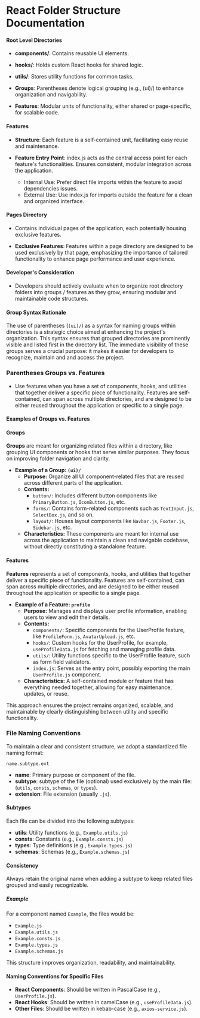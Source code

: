 # React Folder Structure Documentation

#### Root Level Directories

- **components/**: Contains reusable UI elements.

- **hooks/**: Holds custom React hooks for shared logic.

- **utils/**: Stores utility functions for common tasks.

- **Groups**: Parentheses denote logical grouping (e.g., (ui)/) to enhance organization and navigability.

- **Features**: Modular units of functionality, either shared or page-specific, for scalable code.

#### Features
- **Structure**: Each feature is a self-contained unit, facilitating easy reuse and maintenance.

- **Feature Entry Point**: index.js acts as the central access point for each feature's functionalities.
Ensures consistent, modular integration across the application.
  - Internal Use: Prefer direct file imports within the feature to avoid dependencies issues.
  - External Use: Use index.js for imports outside the feature for a clean and organized interface. 

#### Pages Directory
- Contains individual pages of the application, each potentially housing exclusive features.

- **Exclusive Features**: Features within a page directory are designed to be used exclusively by that page, emphasizing the importance of tailored functionality to enhance page performance and user experience.

#### Developer's Consideration
- Developers should actively evaluate when to organize root directory folders into groups / features as they grow, ensuring modular and maintainable code structures.


#### Group Syntax Rationale
The use of parentheses (`(ui)/`) as a syntax for naming groups within directories is a strategic choice aimed at enhancing the project's organization. This syntax ensures that grouped directories are prominently visible and listed first in the directory list. The immediate visibility of these groups serves a crucial purpose: it makes it easier for developers to recognize, maintain and and access the project.



### Parentheses Groups vs. Features


* Use features when you have a set of components, hooks, and utilities that together deliver a specific piece of functionality. Features are self-contained, can span across multiple directories, and are designed to be either reused throughout the application or specific to a single page.


#### Examples of Groups vs. Features

#### Groups

**Groups** are meant for organizing related files within a directory, like grouping UI components or hooks that serve similar purposes. They focus on improving folder navigation and clarity.



- **Example of a Group: `(ui)/`**
  - **Purpose:** Organize all UI component-related files that are reused across different parts of the application.
  - **Contents:**
    - `button/`: Includes different button components like `PrimaryButton.js`, `IconButton.js`, etc.
    - `forms/`: Contains form-related components such as `TextInput.js`, `SelectBox.js`, and so on.
    - `layout/`: Houses layout components like `Navbar.js`, `Footer.js`, `Sidebar.js`, etc.
  - **Characteristics:** These components are meant for internal use across the application to maintain a clean and navigable codebase, without directly constituting a standalone feature.

#### Features

**Features** represents a set of components, hooks, and utilities that together deliver a specific piece of functionality. Features are self-contained, can span across multiple directories, and are designed to be either reused throughout the application or specific to a single page.



- **Example of a Feature: `profile`**
  - **Purpose:** Manages and displays user profile information, enabling users to view and edit their details.
  - **Contents:**
    - `components/`: Specific components for the UserProfile feature, like `ProfileForm.js`, `AvatarUpload.js`, etc.
    - `hooks/`: Custom hooks for the UserProfile, for example, `useProfileData.js` for fetching and managing profile data.
    - `utils/`: Utility functions specific to the UserProfile feature, such as form field validators.
    - `index.js`: Serves as the entry point, possibly exporting the main `UserProfile.js` component.
  - **Characteristics:** A self-contained module or feature that has everything needed together, allowing for easy maintenance, updates, or reuse.

This approach ensures the project remains organized, scalable, and maintainable by clearly distinguishing between utility and specific functionality.

### File Naming Conventions

To maintain a clear and consistent structure, we adopt a standardized file naming format:

```
name.subtype.ext
```

- **name**: Primary purpose or component of the file.
- **subtype**: subtype of the file (optional) used exclusively by the main file: (`utils`, `consts`, `schemas`, or `types`).
- **extension**: File extension (usually `.js`).

#### Subtypes

Each file can be divided into the following subtypes:

- **utils**: Utility functions (e.g., `Example.utils.js`)
- **consts**: Constants (e.g., `Example.consts.js`)
- **types**: Type definitions (e.g., `Example.types.js`)
- **schemas**: Schemas (e.g., `Example.schemas.js`)

#### Consistency

Always retain the original name when adding a subtype to keep related files grouped and easily recognizable.

##### Example

For a component named `Example`, the files would be:

- `Example.js`
- `Example.utils.js`
- `Example.consts.js`
- `Example.types.js`
- `Example.schemas.js`

This structure improves organization, readability, and maintainability.

#### Naming Conventions for Specific Files

- **React Components**: Should be written in PascalCase (e.g., `UserProfile.js`).
- **React Hooks**: Should be written in camelCase (e.g., `useProfileData.js`).
- **Other Files**: Should be written in kebab-case (e.g., `axios-service.js`).
